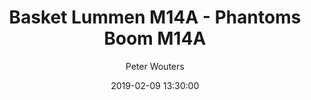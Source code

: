 ---
layout: album
title: Basket Lummen M14A - Phantoms Boom M14A
description: Competitie wedstrijd tussen Basket Lummen M14A en Phantoms Boom M14A.
date: 2019-02-09 13:30:00
cover: /albums/2019-02-09-Basket-Lummen-M14A-Phantoms-Boom-M14A/thumbnails/DSC_1051.JPG
author: Peter Wouters
archived: true
pagination: 
  enabled: true
  images: true
  imageLayout: image
  itemsPerPage: 128
---